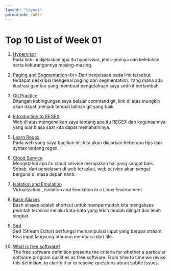 ```yaml
---
layout: "layout"
permalink: /W01/
---
```


# Top 10 List of Week 01

1. [Hypervisor](https://www.geeksforgeeks.org/hypervisor/)<br>
Pada link ini dijelaskan apa itu hypervisor, jenis-jeninya dan kelebihan serta kekurangannya masing-masing.

2. [Paging and Segmentation](https://www.enterprisestorageforum.com/hardware/paging-and-segmentation/#:~:text=Paging%20and%20segmentation%20are%20processes,data%20needs%20a%20storage%20address.)<br>
Dari penjelasan pada link tersebut, terdapat deskripsi mengenai paging dan segmentation. Yang mana ada ilustrasi gambar yang membuat pengetahuan saya sedikit bertambah.

3. [Git Practice](https://try.github.io/)<br>
Ditengah kebingungan saya belajar command git, link di atas mungkin akan dapat menjadi tempat latihan git yang baik

4. [Introduction to REGEX](https://devblogs.microsoft.com/scripting/regular-expressions-regex-introduction/)<br>
Web di atas mengenalkan saya tentang apa itu REGEX dan kegunaannya yang luar biasa saat kita dapat memahaminya.

5. [Learn Regex](https://linuxtechlab.com/bash-scripting-learn-use-regex-basics/)<br>
Pada web yang saya bagikan ini, kita akan diajarkan beberapa tips dan syntax tentang regex.

6. [Cloud Service](https://www.citrix.com/glossary/what-is-a-cloud-service.html)<br>
Mengetahui apa itu cloud service merupakan hal yang sangat baik. Sebab, dari penjelasan di web tersebut, web service akan sangat berguna di masa depan nanti.

7. [Isolation and Emulation](https://www.semanticscholar.org/paper/Virtualization-%2C-Isolation-and-Emulation-in-a-Linux-Eriksson/915b68c5ac6d628a00bf29a5941f0f89f2977907)<br>
Virtualization , Isolation and Emulation in a Linux Environment

8. [Bash Aliases](https://www.youtube.com/watch?v=J8nGqkUJMxU)<br>
Bash aliases adalah shortcut untuk mempermudah kita mengakses perintah terminal melalui kata-kata yang lebih mudah diingat dan lebih singkat.

9. [Sed](https://www.youtube.com/watch?v=32waL1Z9XK0)<br>
Sed (Stream Editor) berfungsi memanipulasi input yang berupa stream. Bisa input langsung ataupun membaca dari file.

10. [What is free software?](https://www.gnu.org/philosophy/free-sw.html)<br>
The free software definition presents the criteria for whether a particular software program qualifies as free software. From time to time we revise this definition, to clarify it or to resolve questions about subtle issues.

